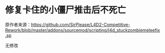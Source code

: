 # 修复卡住的小僵尸推击后不死亡



原作者来源：https://github.com/SirPlease/L4D2-Competitive-Rework/blob/master/addons/sourcemod/scripting/l4d_stuckzombiemeleefix.sp



无修改